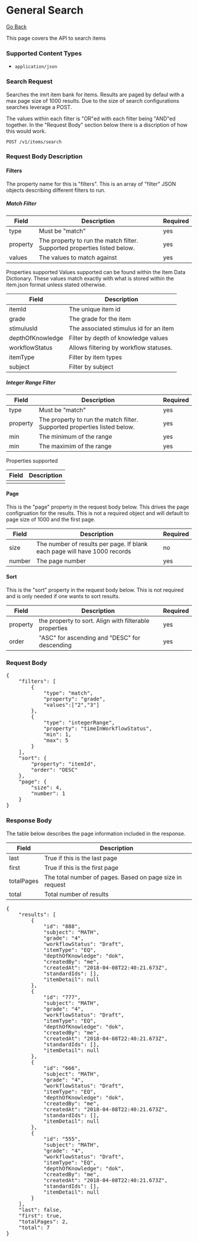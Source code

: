 # General Search

[Go Back](Item_Search_Service_API.md)

This page covers the API to search items

### Supported Content Types

* `application/json`

### Search Request

Searches the imrt item bank for items.  Results are paged by defaul with a max page size of 1000 results.  Due to the size of search configurations searches leverage a POST.

The values within each filter is "OR"ed with each filter being "AND"ed together.  In the "Request Body" section below there is a discription of how this would work.

`POST /v1/items/search`

### Request Body Description
#### Filters

The property name for this is "filters".  This is an array of "filter" JSON objects describing different filters to run.

##### Match Filter

| Field | Description | Required | 
| -------- | ----------- | -------- |
| type   | Must be "match" | yes 
| property | The property to run the match filter.  Supported properties listed below. | yes
| values | The values to match against | yes

Properties supported
Values supported can be found within the Item Data Dictionary.  These values match exactly with what is stored within the item.json format unless stated otherwise.

| Field| Description |
| -----| -------|
| itemId | The unique item id  | 
| grade | The grade for the item | 
| stimulusId | The associated stimulus id for an item  | 
| depthOfKnowledge | Filter by depth of knowledge values | 
| workflowStatus | Allows filtering by workflow statuses.   | 
| itemType | Filter by item types  | 
| subject | Filter by subject | 

##### Integer Range Filter
| Field | Description | Required | 
| -------- | ----------- | -------- |
| type   | Must be "match" | yes 
| property | The property to run the match filter.  Supported properties listed below. | yes
| min | The minimum of the range | yes
| min | The maximim of the range | yes

Properties supported

| Field| Description |
| -----| -------|
|  |   | 


#### Page
This is the "page" property in the request body below.  This drives the page configruation for the results.  This is not a required object and will default to page size of 1000 and the first page.

| Field | Description | Required | 
| -------- | ----------- | -------- |
| size   | The number of results per page. If blank each page will have 1000 records | no
| number | The page number | yes

#### Sort
This is the "sort" property in the request body below.  This is not required and is only needed if one wants to sort results.

| Field | Description | Required | 
| -------- | ----------- | -------- |
| property   | the property to sort.  Align with filterable properties | yes 
| order | "ASC" for ascending and "DESC" for descending | yes

### Request Body

<pre>
{
	"filters": [
		{
			"type": "match",
			"property": "grade",
			"values":["2","3"]
		},
		{
			"type": "integerRange",
			"property": "timeInWorkflowStatus",
			"min": 1,
			"max": 5
		}
	],
	"sort": {
		"property": "itemId",
		"order": "DESC"
	},
	"page": {
		"size": 4,
		"number": 1
	}
}
</pre>

### Response Body

The table below describes the page information included in the response.

| Field | Description | 
| -------- | ----------- | 
| last   | True if this is the last page
| first | True if this is the first page
| totalPages | The total number of pages.  Based on page size in request
| total | Total number of results |

<Pre>
{
    "results": [
        {
            "id": "888",
            "subject": "MATH",
            "grade": "4",
            "workflowStatus": "Draft",
            "itemType": "EQ",
            "depthOfKnowledge": "dok",
            "createdBy": "me",
            "createdAt": "2018-04-08T22:40:21.673Z",
            "standardIds": [],
            "itemDetail": null
        },
        {
            "id": "777",
            "subject": "MATH",
            "grade": "4",
            "workflowStatus": "Draft",
            "itemType": "EQ",
            "depthOfKnowledge": "dok",
            "createdBy": "me",
            "createdAt": "2018-04-08T22:40:21.673Z",
            "standardIds": [],
            "itemDetail": null
        },
        {
            "id": "666",
            "subject": "MATH",
            "grade": "4",
            "workflowStatus": "Draft",
            "itemType": "EQ",
            "depthOfKnowledge": "dok",
            "createdBy": "me",
            "createdAt": "2018-04-08T22:40:21.673Z",
            "standardIds": [],
            "itemDetail": null
        },
        {
            "id": "555",
            "subject": "MATH",
            "grade": "4",
            "workflowStatus": "Draft",
            "itemType": "EQ",
            "depthOfKnowledge": "dok",
            "createdBy": "me",
            "createdAt": "2018-04-08T22:40:21.673Z",
            "standardIds": [],
            "itemDetail": null
        }
    ],
    "last": false,
    "first": true,
    "totalPages": 2,
    "total": 7
}
</Pre>
